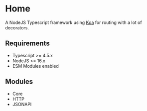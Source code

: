 # Home

A NodeJS Typescript framework using [Koa](https://koajs.com/) for routing with a lot of decorators.

## Requirements
- Typescript >= 4.5.x
- NodeJS >= 16.x
- ESM Modules enabled

## Modules

- Core
- HTTP
- JSONAPI